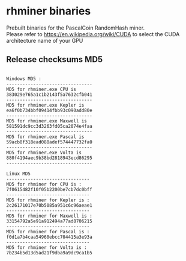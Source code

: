 # rhminer binaries 
 
Prebuilt binaries for the PascalCoin RandomHash miner.<br> 
Please refer to https://en.wikipedia.org/wiki/CUDA to select the CUDA architecture name of your GPU
 
## Release checksums MD5 
``` 
 
Windows MD5 : 
-------------------------------- 
MD5 for rhminer.exe CPU is 
383029e765a1c1b2143f5a7632cfb041
-------------------------------- 
MD5 for rhminer.exe Kepler is 
ea6f0b734bbf09414fbb93c090add80e
-------------------------------- 
MD5 for rhminer.exe Maxwell is 
581591dc9cc3d3263fd05ca2074e4faa
-------------------------------- 
MD5 for rhminer.exe Pascal is 
59acb8f318ead088adef574447732fa0
-------------------------------- 
MD5 for rhminer.exe Volta is 
880f4194aec9b38bd2818943ecd86295
-------------------------------- 
 
Linux MD5 
-------------------------------
MD5 for rhminer for CPU is :
7f0615482f10f05b2200be7cb7dc0bff
-------------------------------
MD5 for rhminer for Kepler is :
2c26171017e70b5085a951c6c96aeae1
-------------------------------
MD5 for rhminer for Maxwell is :
33154792a5e91a912494a77ad8706215
-------------------------------
MD5 for rhminer for Pascal is :
f0d1a7b4caa54960ebcc704415a3e93a
-------------------------------
MD5 for rhminer for Volta is :
7b234b5d13d5ad21f9dba9a9dc9ca1b5
``` 

